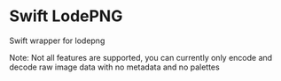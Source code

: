 # Swift LodePNG

Swift wrapper for lodepng

Note: Not all features are supported, you can currently only encode and decode raw image data with no metadata and no palettes
